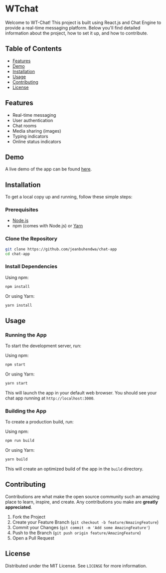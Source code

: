 # WTchat

Welcome to WT-Chat! This project is built using React.js and Chat Engine to provide a real-time messaging platform. Below you'll find detailed information about the project, how to set it up, and how to contribute.

## Table of Contents

- [Features](#features)
- [Demo](#demo)
- [Installation](#installation)
- [Usage](#usage)
- [Contributing](#contributing)
- [License](#license)

## Features

- Real-time messaging
- User authentication
- Chat rooms
- Media sharing (images)
- Typing indicators
- Online status indicators

## Demo

A live demo of the app can be found [here](https://wtchat.netlify.app/).

## Installation

To get a local copy up and running, follow these simple steps:

### Prerequisites

- [Node.js](https://nodejs.org/en/download/)
- npm (comes with Node.js) or [Yarn](https://classic.yarnpkg.com/en/docs/install/)

### Clone the Repository

```bash
git clone https://github.com/jeanbuhendwa/chat-app
cd chat-app
```

### Install Dependencies

Using npm:

```bash
npm install
```

Or using Yarn:

```bash
yarn install
```

## Usage

### Running the App

To start the development server, run:

Using npm:

```bash
npm start
```

Or using Yarn:

```bash
yarn start
```

This will launch the app in your default web browser. You should see your chat app running at `http://localhost:3000`.

### Building the App

To create a production build, run:

Using npm:

```bash
npm run build
```

Or using Yarn:

```bash
yarn build
```

This will create an optimized build of the app in the `build` directory.

## Contributing

Contributions are what make the open source community such an amazing place to learn, inspire, and create. Any contributions you make are **greatly appreciated**.

1. Fork the Project
2. Create your Feature Branch (`git checkout -b feature/AmazingFeature`)
3. Commit your Changes (`git commit -m 'Add some AmazingFeature'`)
4. Push to the Branch (`git push origin feature/AmazingFeature`)
5. Open a Pull Request

## License

Distributed under the MIT License. See `LICENSE` for more information.
